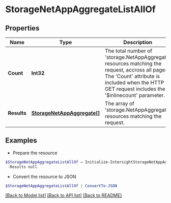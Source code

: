# StorageNetAppAggregateListAllOf
## Properties

Name | Type | Description | Notes
------------ | ------------- | ------------- | -------------
**Count** | **Int32** | The total number of &#39;storage.NetAppAggregate&#39; resources matching the request, accross all pages. The &#39;Count&#39; attribute is included when the HTTP GET request includes the &#39;$inlinecount&#39; parameter. | [optional] 
**Results** | [**StorageNetAppAggregate[]**](StorageNetAppAggregate.md) | The array of &#39;storage.NetAppAggregate&#39; resources matching the request. | [optional] 

## Examples

- Prepare the resource
```powershell
$StorageNetAppAggregateListAllOf = Initialize-IntersightStorageNetAppAggregateListAllOf  -Count null `
 -Results null
```

- Convert the resource to JSON
```powershell
$StorageNetAppAggregateListAllOf | ConvertTo-JSON
```

[[Back to Model list]](../README.md#documentation-for-models) [[Back to API list]](../README.md#documentation-for-api-endpoints) [[Back to README]](../README.md)

